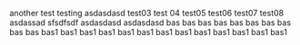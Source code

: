 another test
testing
asdasdasd
test03
test 04
test05
test06
test07
test08
asdassad
sfsdfsdf
asdasdasd
asdasdasd
bas
bas
bas
bas
bas
bas
bas
bas
bas
bas
bas1
bas1
bas1
bas1
bas1
bas1
bas1
bas1
bas1
bas1
bas1
bas1
bas1
